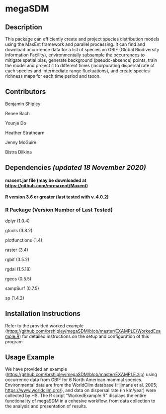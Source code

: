 # megaSDM
## Description
This package can efficiently create and project species distribution models using the MaxEnt framework and parallel processing. It can find and download occurrence data for a list of species on GBIF (Global Biodiversity Information Facility), environmentally subsample the occurrences to mitigate spatial bias, generate background (pseudo-absence) points, train the model and project it to different times (incorporating dispersal rate of each species and intermediate range fluctuations), and create species richness maps for each time period and taxon. 

## Contributors

Benjamin Shipley

Renee Bach

Younje Do

Heather Strathearn

Jenny McGuire

Bistra Dilkina

## Dependencies *(updated 18 November 2020)*
#### maxent.jar file (may be downloaded at https://github.com/mrmaxent/Maxent)
#### R version 3.6 or greater (last tested with v. 4.0.2)
### R Package (Version Number of Last Tested)
dplyr	(1.0.4)

gtools	(3.8.2)

plotfunctions	(1.4)

raster	(3.4)

rgbif	(3.5.2)

rgdal	(1.5.18)

rgeos	(0.5.5)

sampSurf	(0.7.5)

sp (1.4.2)

## Installation Instructions
Refer to the provided worked example (https://github.com/brshipley/megaSDM/blob/master/EXAMPLE/WorkedExample.R) for detailed instructions on the setup and configuration of this program.
## Usage Example
We have provided an example (https://github.com/brshipley/megaSDM/blob/master/EXAMPLE.zip) using occurrence data from GBIF for 6 North American mammal species. Environmental data are from the WorldClim database (Hijmans et al. 2005; https://www.worldclim.org/), and data on dispersal rate (in km/year) were collected by HS. The R script "WorkedExample.R" displays the entire functionality of megaSDM in a cohesive workflow, from data collection to the analysis and presentation of results. 
